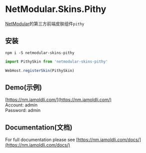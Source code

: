 # NetModular.Skins.Pithy

[NetModular](https://github.com/iamoldli/NetModular)的第三方前端皮肤组件`pithy`

## 安装

```
npm i -S netmodular-skins-pithy
```

```js
import PithySkin from 'netmodular-skins-pithy'

WebHost.registerSkin(PithySkin)
```

## Demo(示例)

[https://nm.iamoldli.com/](https://nm.iamoldli.com/)  
Account: admin  
Password: admin

## Documentation(文档)

For full documentation please see [https://nm.iamoldli.com/docs/](https://nm.iamoldli.com/docs/)
